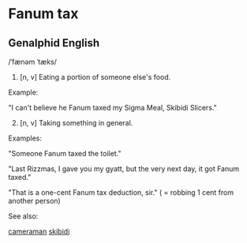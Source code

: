 # Fanum tax

## Genalphid English
/ˈfænəm ˈtæks/

1. [n, v] Eating a portion of someone else's food.

Example:

"I can't believe he Fanum taxed my Sigma Meal, Skibidi Slicers."

2. [n, v] Taking something in general.

Examples:

"Someone Fanum taxed the toilet."

"Last Rizzmas, I gave you my gyatt, but the very next day, it got Fanum taxed."

"That is a one-cent Fanum tax deduction, sir." ( = robbing 1 cent from another person)

See also:

<a href="cameraman.md">cameraman</a>
<a href="skibidi.md">skibidi</a>






